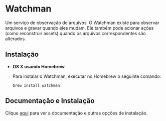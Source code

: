 # Watchman

Um serviço de observação de arquivos. O Watchman existe para observar arquivos e gravar quando eles mudam. Ele também pode acionar ações (como reconstruir assets) quando os arquivos correspondentes são alterados.

## Instalação

- **OS X usando Homebrew**

  Para instalar o Watchman, executar no Homebrew o seguinte comando:

  ```
  brew install watchman
  ```

## Documentação e Instalação

Clique [aqui](https://facebook.github.io/watchman) para ver a documentação e outras opções de instalação.
